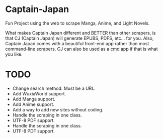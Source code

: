 # Captain-Japan

Fun Project using the web to scrape Manga, Anime, and Light Novels.

What makes Captain Japan different and BETTER than other scrapers, is that CJ (Captain Japan) will generate EPUBS, PDFS, etc... for you. Also, Captain Japan comes with a beautiful front-end app rather than most command-line scrapers. CJ can also be used as a cmd app if that is what you like.

# TODO
- Change search method. Must be a URL.
- Add WuxiaWorld support.
- Add Manga support.
- Add Anime support.
- Add a way to add new sites without coding.
- Handle the scraping in one class.
- UTF-8 PDF support.
- Handle the scraping in one class.
- UTF-8 PDF support.